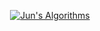 <div align=center>

[![Jun's Algorithms](https://whal.eu/i/BpblJMqn)](https://won4885.github.io)

</div>
